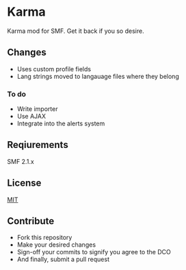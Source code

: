 # Karma

Karma mod for SMF. Get it back if you so desire.

## Changes
- Uses custom profile fields
- Lang strings moved to langauage files where they belong

### To do
- Write importer
- Use AJAX
- Integrate into the alerts system

## Reqiurements
SMF 2.1.x

## License
[MIT](http://opensource.org/licenses/MIT)

## Contribute
- Fork this repository
- Make your desired changes
- Sign-off your commits to signify you agree to the DCO
- And finally, submit a pull request
